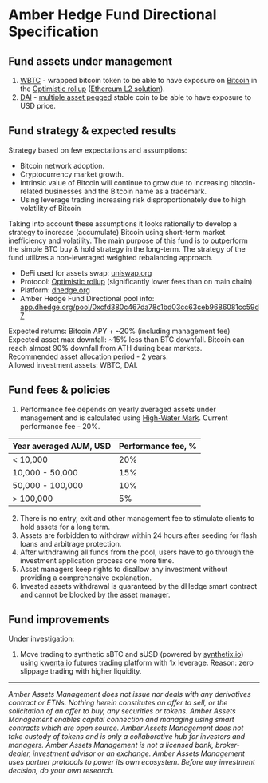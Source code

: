 # Amber Hedge Fund Directional Specification

## Fund assets under management

1. [WBTC](https://wbtc.network/) - wrapped bitcoin token to be able to have exposure on [Bitcoin](https://bitcoin.org/en/) in the [Optimistic rollup](https://www.optimism.io/) ([Ethereum L2 solution](https://ethereum.org/en/developers/docs/scaling/optimistic-rollups/)).  
2. [DAI](https://makerdao.com/en/) - [multiple asset pegged](https://en.wikipedia.org/wiki/Dai_(cryptocurrency)) stable coin to be able to have exposure to USD price. 

## Fund strategy & expected results

Strategy based on few expectations and assumptions:
* Bitcoin network adoption.
* Cryptocurrency market growth.
* Intrinsic value of Bitcoin will continue to grow due to increasing bitcoin-related businesses and the Bitcoin name as a trademark.
* Using leverage trading increasing risk disproportionately due to high volatility of Bitcoin

Taking into account these assumptions it looks rationally to develop a strategy to increase (accumulate) Bitcoin using short-term market inefficiency and volatility. The main purpose of this fund is to outperform the simple BTC buy & hold strategy in the long-term. The strategy of the fund utilizes a non-leveraged weighted rebalancing approach.
- DeFi used for assets swap: [uniswap.org](https://uniswap.org/)
- Protocol: [Optimistic rollup](https://www.optimism.io/) (significantly lower fees than on main chain)
- Platform: [dhedge.org](https://www.dhedge.org/)
- Amber Hedge Fund Directional pool info: [app.dhedge.org/pool/0xcfd380c467da78c1bd03cc63ceb9686081cc59d7](https://app.dhedge.org/pool/0xcfd380c467da78c1bd03cc63ceb9686081cc59d7)

Expected returns: Bitcoin APY + ~20% (including management fee)  
Expected asset max downfall: ~15% less than BTC downfall. Bitcoin can reach almost 90% downfall from ATH during bear markets.  
Recommended asset allocation period - 2 years.  
Allowed investment assets: WBTC, DAI.

## Fund fees & policies

1. Performance fee depends on yearly averaged assets under management and is calculated using [High-Water Mark](https://www.investopedia.com/terms/h/highwatermark.asp). Current performance fee - 20%.

|Year averaged AUM, USD|Performance fee, %|
|:---------------------|:-----------------|
|< 10,000              |20%               |
|10,000 - 50,000       |15%               |
|50,000 -  100,000     |10%               |
|> 100,000             |5%                |

2. There is no entry, exit and other management fee to stimulate clients to hold assets for a long term.  
3. Assets are forbidden to withdraw within 24 hours after seeding for flash loans and arbitrage protection.  
4. After withdrawing all funds from the pool, users have to go through the investment application process one more time.  
5. Asset managers keep rights to disallow any investment without providing a comprehensive explanation.  
6. Invested assets withdrawal is guaranteed by the dHedge smart contract and cannot be blocked by the asset manager.

## Fund improvements

Under investigation:  
1. Move trading to synthetic sBTC and sUSD (powered by [synthetix.io](https://synthetix.io/)) using [kwenta.io](https://kwenta.io/) futures trading platform with 1x leverage. Reason: zero slippage trading with higher liquidity.

----

*Amber Assets Management does not issue nor deals with any derivatives contract or ETNs. Nothing herein constitutes an offer to sell, or the solicitation of an offer to buy, any securities or tokens. Amber Assets Management enables capital connection and managing using smart contracts which are open source. Amber Assets Management does not take custody of tokens and is only a collaborative hub for investors and managers. Amber Assets Management is not a licensed bank, broker-dealer, investment advisor or an exchange. Amber Assets Management uses partner protocols to power its own ecosystem. Before any investment decision, do your own research.*